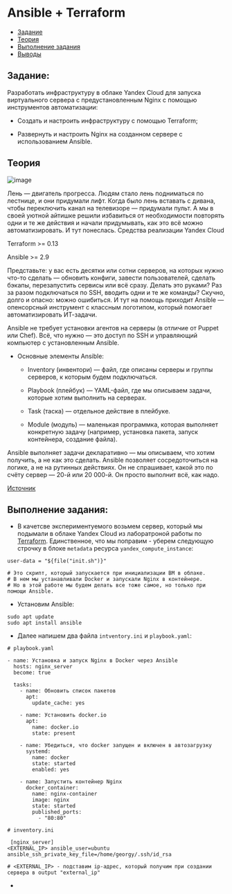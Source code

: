 # Ansible + Terraform

- [Задание](#задание)
- [Теория](#теория)
- [Выполнение задания](#выполнение-задания)
- [Выводы](#выводы)

## Задание: 

Разработать инфраструктуру в облаке Yandex Cloud для запуска виртуального сервера с предустановленным Nginx с помощью инструментов автоматизации:

* Создать и настроить инфраструктуру с помощью Terraform;

* Развернуть и настроить Nginx на созданном сервере с использованием Ansible.

## Теория

![image](https://github.com/user-attachments/assets/0c45a1a1-f1e1-45b7-a24b-aeb4dff3b6a0)

Лень — двигатель прогресса. Людям стало лень подниматься по лестнице, и они придумали лифт. Когда было лень вставать с дивана, чтобы переключить канал на телевизоре — придумали пульт.
А мы в своей уютной айтишке решили избавиться от необходимости повторять одни и те же действия и начали придумывать, как это всё можно автоматизировать. И тут понеслась. Средства реализации
Yandex Cloud

Terraform >= 0.13

Ansible >= 2.9



Представьте: у вас есть десятки или сотни серверов, на которых нужно что-то сделать — обновить конфиги, завести пользователей, сделать бэкапы, перезапустить сервисы или всё сразу. Делать это руками? Раз за разом подключаться по SSH, вводить одни и те же команды? Скучно, долго и опасно: можно ошибиться.
И тут на помощь приходит Ansible — опенсорсный инструмент с классным логотипом, который помогает автоматизировать ИТ-задачи.

Ansible не требует установки агентов на серверы (в отличие от Puppet или Chef). Всё, что нужно — это доступ по SSH и управляющий компьютер с установленным Ansible.

* Основные элементы Ansible:

  * Inventory (инвентори) — файл, где описаны серверы и группы серверов, к которым будем подключаться.

  * Playbook (плейбук) — YAML-файл, где мы описываем задачи, которые хотим выполнить на серверах.

  * Task (таска) — отдельное действие в плейбуке.

  * Module (модуль) — маленькая программка, которая выполняет конкретную задачу (например, установка пакета, запуск контейнера, создание файла).

Ansible выполняет задачи декларативно — мы описываем, что хотим получить, а не как это сделать. Ansible позволяет сосредоточиться на логике, а не на рутинных действиях. Он не спрашивает, какой это по счёту сервер — 20-й или 20 000-й. Он просто выполнит всё, как надо.

[Источник](https://www.youtube.com/watch?v=23Zec3ORJOY&t=4s&ab_channel=MerionAcademy)

## Выполнение задания:

* В качетсве экспериментуемого возьмем сервер, который мы подымали в облаке Yandex Cloud из лаборатроной работы по [Terraform](https://github.com/Georgy-Titov/DevOps/blob/main/Terraform/report.md). Единственное, что мы поправим - уберем следующую строчку в блоке `metadata` ресурса `yandex_compute_instance`:

```
user-data = "${file("init.sh")}"

# Это скрипт, который запускается при инициализации ВМ в облаке.
# В нем мы устанавливали Docker и запускали Nginx в контейнере.
# Но в этой работе мы будем делать все тоже самое, но только при помощи Ansible.
```

* Установим Ansible:

```
sudo apt update
sudo apt install ansible
```

* Далее напишем два файла `intventory.ini` и `playbook.yaml`:

```
# playbook.yaml

- name: Установка и запуск Nginx в Docker через Ansible
  hosts: nginx_server
  become: true

  tasks:
    - name: Обновить список пакетов
      apt:
        update_cache: yes

    - name: Установить docker.io
      apt:
        name: docker.io
        state: present

    - name: Убедиться, что docker запущен и включен в автозагрузку
      systemd:
        name: docker
        state: started
        enabled: yes

    - name: Запустить контейнер Nginx
      docker_container:
        name: nginx-container
        image: nginx
        state: started
        published_ports:  
          - "80:80"

# inventory.ini

 [nginx_server]
<EXTERNAL_IP> ansible_user=ubuntu ansible_ssh_private_key_file=/home/georgy/.ssh/id_rsa

# <EXTERNAL_IP> - подставим ip-адрес, который получим при создании сервера в output "external_ip"
```

* 
